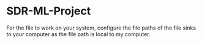 # SDR-ML-Project

For the file to work on your system, configure the file paths of the file sinks to your computer as the file path is local to my computer.
